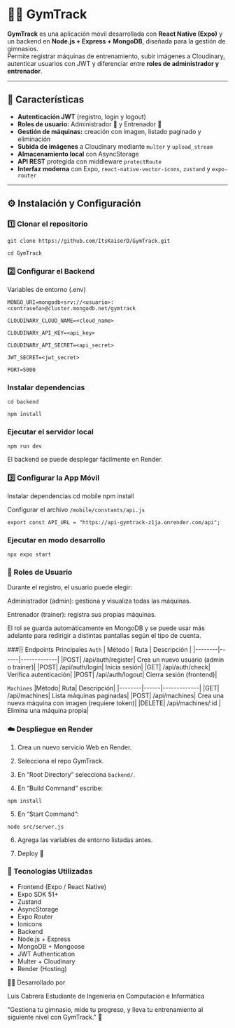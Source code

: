 # 🏋️‍♂️ GymTrack

**GymTrack** es una aplicación móvil desarrollada con **React Native (Expo)** y un backend en **Node.js + Express + MongoDB**, diseñada para la gestión de gimnasios.  
Permite registrar máquinas de entrenamiento, subir imágenes a Cloudinary, autenticar usuarios con JWT y diferenciar entre **roles de administrador y entrenador**.

---

## 🚀 Características

- **Autenticación JWT** (registro, login y logout)
- **Roles de usuario:** Administrador 🧠 y Entrenador 💪
- **Gestión de máquinas:** creación con imagen, listado paginado y eliminación
- **Subida de imágenes** a Cloudinary mediante `multer` y `upload_stream`
- **Almacenamiento local** con AsyncStorage
- **API REST** protegida con middleware `protectRoute`
- **Interfaz moderna** con Expo, `react-native-vector-icons`, `zustand` y `expo-router`

---

## ⚙️ Instalación y Configuración

### 1️⃣ Clonar el repositorio
`git clone https://github.com/ItsKaiserD/GymTrack.git`

`cd GymTrack`

### 2️⃣ Configurar el Backend
Variables de entorno (.env)

`MONGO_URI=mongodb+srv://<usuario>:<contraseña>@cluster.mongodb.net/gymtrack`

`CLOUDINARY_CLOUD_NAME=<cloud_name>`

`CLOUDINARY_API_KEY=<api_key>`

`CLOUDINARY_API_SECRET=<api_secret>`

`JWT_SECRET=<jwt_secret>`

`PORT=5000`

### Instalar dependencias

`cd backend`

`npm install`

### Ejecutar el servidor local

`npm run dev`


El backend se puede desplegar fácilmente en Render.

### 3️⃣ Configurar la App Móvil
Instalar dependencias
cd mobile
npm install

Configurar el archivo `/mobile/constants/api.js`

`export const API_URL = "https://api-gymtrack-z1ja.onrender.com/api";`

### Ejecutar en modo desarrollo

`npx expo start`

### 🧠 Roles de Usuario

Durante el registro, el usuario puede elegir:

Administrador (admin): gestiona y visualiza todas las máquinas.

Entrenador (trainer): registra sus propias máquinas.

El rol se guarda automáticamente en MongoDB y se puede usar más adelante para redirigir a distintas pantallas según el tipo de cuenta.

###🗄️ Endpoints Principales
`Auth`
| Método | Ruta	| Descripción |
|--------|------|-------------|
|POST|	/api/auth/register|	Crea un nuevo usuario (admin o trainer)|
|POST|	/api/auth/login|	Inicia sesión|
|GET|	/api/auth/check|	Verifica autenticación|
|POST|	/api/auth/logout|	Cierra sesión (frontend)|

`Machines`
|Método|	Ruta|	Descripción|
|--------|------|-------------|
|GET|	/api/machines|	Lista máquinas paginadas|
|POST|	/api/machines|	Crea una nueva máquina con imagen (requiere token)|
|DELETE|	/api/machines/:id |	Elimina una máquina propia|

### ☁️ Despliegue en Render

1) Crea un nuevo servicio Web en Render.

2) Selecciona el repo GymTrack.

3) En “Root Directory” selecciona `backend/`.

4) En “Build Command” escribe:

`npm install`


5) En “Start Command”:

`node src/server.js`


6) Agrega las variables de entorno listadas antes.

7) Deploy 🚀

### 🧰 Tecnologías Utilizadas

- Frontend (Expo / React Native)
- Expo SDK 51+
- Zustand
- AsyncStorage
- Expo Router
- Ionicons
- Backend
- Node.js + Express
- MongoDB + Mongoose
- JWT Authentication
- Multer + Cloudinary
- Render (Hosting)

🧑‍💻 Desarrollado por

Luis Cabrera
Estudiante de Ingenieria en Computación e Informática

"Gestiona tu gimnasio, mide tu progreso, y lleva tu entrenamiento al siguiente nivel con GymTrack." 💪
